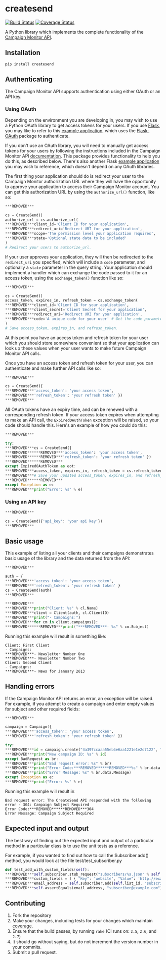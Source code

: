 # createsend
[![Build Status](https://secure.travis-ci.org/campaignmonitor/createsend-python.png)][travis] [![Coverage Status](https://coveralls.io/repos/campaignmonitor/createsend-python/badge.png?branch=master)][coveralls]

A Python library which implements the complete functionality of the [Campaign Monitor API](http://www.campaignmonitor.com/api/).

[travis]: http://travis-ci.org/campaignmonitor/createsend-python
[coveralls]: https://coveralls.io/r/campaignmonitor/createsend-python

## Installation

```
pip install createsend
```

## Authenticating

The Campaign Monitor API supports authentication using either OAuth or an API key.

### Using OAuth

Depending on the environment you are developing in, you may wish to use a Python OAuth library to get access tokens for your users. If you use [Flask](http://flask.pocoo.org/), you may like to refer to this [example application](https://gist.github.com/jdennes/4754097), which uses the [Flask-OAuth](http://pythonhosted.org/Flask-OAuth/) package to authenticate.

If you don't use an OAuth library, you will need to manually get access tokens for your users by following the instructions included in the Campaign Monitor API [documentation](http://www.campaignmonitor.com/api/getting-started/#authenticating_with_oauth). This package provides functionality to help you do this, as described below. There's also another Flask [example application](https://gist.github.com/jdennes/4761254) you may wish to reference, which doesn't depend on any OAuth libraries.

The first thing your application should do is redirect your user to the Campaign Monitor authorization URL where they will have the opportunity to approve your application to access their Campaign Monitor account. You can get this authorization URL by using the `authorize_url()` function, like so:

```python
***REMOVED***

cs = CreateSend()
authorize_url = cs.authorize_url(
***REMOVED***client_id='Client ID for your application',
***REMOVED***redirect_uri='Redirect URI for your application',
***REMOVED***scope='The permission level your application requires',
***REMOVED***state='Optional state data to be included'
)
# Redirect your users to authorize_url.
```

If your user approves your application, they will then be redirected to the `redirect_uri` you specified, which will include a `code` parameter, and optionally a `state` parameter in the query string. Your application should implement a handler which can exchange the code passed to it for an access token, using the `exchange_token()` function like so:

```python
***REMOVED***

cs = CreateSend()
access_token, expires_in, refresh_token = cs.exchange_token(
***REMOVED***client_id='Client ID for your application',
***REMOVED***client_secret='Client Secret for your application',
***REMOVED***redirect_uri='Redirect URI for your application',
***REMOVED***code='A unique code for your user' # Get the code parameter from the query string
)
# Save access_token, expires_in, and refresh_token.
```

At this point you have an access token and refresh token for your user which you should store somewhere convenient so that your application can look up these values when your user wants to make future Campaign Monitor API calls.

Once you have an access token and refresh token for your user, you can authenticate and make further API calls like so:

```python
***REMOVED***

cs = CreateSend({
***REMOVED***'access_token': 'your access token',
***REMOVED***'refresh_token': 'your refresh token' })
***REMOVED***
```

All OAuth tokens have an expiry time, and can be renewed with a corresponding refresh token. If your access token expires when attempting to make an API call, the `ExpiredOAuthToken` exception will be raised, so your code should handle this. Here's an example of how you could do this:

```python
***REMOVED***

try:
***REMOVED***cs = CreateSend({
***REMOVED******REMOVED***'access_token': 'your access token',
***REMOVED******REMOVED***'refresh_token': 'your refresh token' })
***REMOVED******REMOVED***
except ExpiredOAuthToken as eot:
***REMOVED***access_token, expires_in, refresh_token = cs.refresh_token()
***REMOVED***# Save your updated access_token, expires_in, and refresh_token.
***REMOVED******REMOVED***
except Exception as e:
***REMOVED***print("Error: %s" % e)
```

### Using an API key

```python
***REMOVED***

cs = CreateSend({'api_key': 'your api key'})
***REMOVED***
```

## Basic usage
This example of listing all your clients and their campaigns demonstrates basic usage of the library and the data returned from the API:

```python
***REMOVED***

auth = {
***REMOVED***'access_token': 'your access token',
***REMOVED***'refresh_token': 'your refresh token' }
cs = CreateSend(auth)
***REMOVED***

***REMOVED***
***REMOVED***print("Client: %s" % cl.Name)
***REMOVED***client = Client(auth, cl.ClientID)
***REMOVED***print("- Campaigns:")
***REMOVED***for cm in client.campaigns():
***REMOVED******REMOVED***print("***REMOVED***- %s" % cm.Subject)
```

Running this example will result in something like:

```
Client: First Client
- Campaigns:
***REMOVED***- Newsletter Number One
***REMOVED***- Newsletter Number Two
Client: Second Client
- Campaigns:
***REMOVED***- News for January 2013
```

## Handling errors
If the Campaign Monitor API returns an error, an exception will be raised. For example, if you attempt to create a campaign and enter empty values for subject and other required fields:

```python
***REMOVED***

campaign = Campaign({
***REMOVED***'access_token': 'your access token',
***REMOVED***'refresh_token': 'your refresh token' })

try:
***REMOVED***id = campaign.create("4a397ccaaa55eb4e6aa1221e1e2d7122", "", "", "", "", "", "", "", [], [])
***REMOVED***print("New campaign ID: %s" % id)
except BadRequest as br:
***REMOVED***print("Bad request error: %s" % br)
***REMOVED***print("Error Code:***REMOVED******REMOVED***%s" % br.data.Code)
***REMOVED***print("Error Message: %s" % br.data.Message)
except Exception as e:
***REMOVED***print("Error: %s" % e)
```

Running this example will result in:

```
Bad request error: The CreateSend API responded with the following error - 304: Campaign Subject Required
Error Code:***REMOVED******REMOVED***304
Error Message: Campaign Subject Required
```

## Expected input and output
The best way of finding out the expected input and output of a particular method in a particular class is to use the unit tests as a reference.

For example, if you wanted to find out how to call the Subscriber.add() method, you would look at the file test/test_subscriber.py

```python
def test_add_with_custom_fields(self):
***REMOVED***self.subscriber.stub_request("subscribers/%s.json" % self.list_id, "add_subscriber.json")
***REMOVED***custom_fields = [ { "Key": 'website', "Value": 'http://example.com/' } ]
***REMOVED***email_address = self.subscriber.add(self.list_id, "subscriber@example.com", "Subscriber", custom_fields, True)
***REMOVED***self.assertEquals(email_address, "subscriber@example.com")
```

## Contributing
1. Fork the repository
2. Make your changes, including tests for your changes which maintain [coverage][coveralls].
3. Ensure that the build passes, by running `rake` (CI runs on: `2.5`, `2.6`, and `2.7`)
4. It should go without saying, but do not increment the version number in your commits.
5. Submit a pull request.
